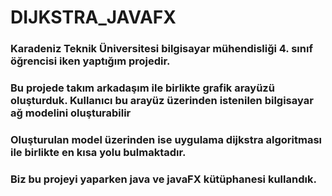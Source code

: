 # DIJKSTRA_JAVAFX

### Karadeniz Teknik Üniversitesi bilgisayar mühendisliği 4. sınıf öğrencisi iken yaptığım projedir.
###   Bu projede takım arkadaşım ile birlikte grafik arayüzü oluşturduk. Kullanıcı bu arayüz üzerinden istenilen bilgisayar ağ modelini oluşturabilir
### Oluşturulan model üzerinden ise uygulama dijkstra algoritması ile birlikte en kısa yolu bulmaktadır. 

### Biz bu projeyi yaparken java ve javaFX kütüphanesi kullandık. 
